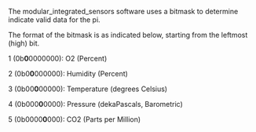 The modular_integrated_sensors software uses a bitmask to determine indicate valid data for the pi.

The format of the bitmask is as indicated below, starting from the leftmost (high) bit.

1 (0b**0**0000000): O2 (Percent)

2 (0b0**0**000000): Humidity (Percent)

3 (0b00**0**00000): Temperature (degrees Celsius)

4 (0b000**0**0000): Pressure (dekaPascals, Barometric)

5 (0b0000**0**000): CO2 (Parts per Million)
